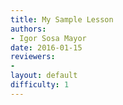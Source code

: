 ```yaml
---
title: My Sample Lesson
authors:
- Igor Sosa Mayor 
date: 2016-01-15
reviewers:
- 
layout: default
difficulty: 1
---
```


